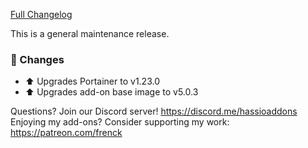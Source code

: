 [Full Changelog][changelog]

This is a general maintenance release.

### 🔨 Changes

- :arrow_up: Upgrades Portainer to v1.23.0
- :arrow_up: Upgrades add-on base image to v5.0.3

[changelog]: https://github.com/hassio-addons/addon-portainer/compare/v0.8.1...v0.8.2

Questions? Join our Discord server! https://discord.me/hassioaddons
Enjoying my add-ons? Consider supporting my work: https://patreon.com/frenck
